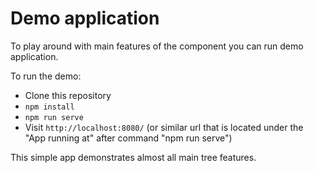 # Demo application
To play around with main features of the component you can run demo application.

To run the demo:

* Clone this repository
* `npm install`
* `npm run serve` 
* Visit `http://localhost:8080/` (or similar url that is located under the "App running at" after command "npm run serve")

This simple app demonstrates almost all main tree features.

